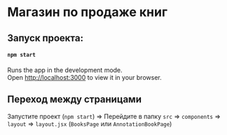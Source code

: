 # Магазин по продаже книг

## Запуск проекта:
#### `npm start`
Runs the app in the development mode.\
Open [http://localhost:3000](http://localhost:3000) to view it in your browser.

## Переход между страницами
Запустите проект (`npm start`) => Перейдите в папку `src` => `components` => `layout` => `layout.jsx` (`BooksPage` или `AnnotationBookPage`)
